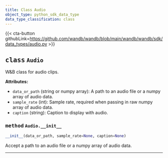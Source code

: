 ```yaml
---
title: Class Audio
object_type: python_sdk_data_type
data_type_classification: class
---
```


{{< cta-button githubLink=https://github.com/wandb/wandb/blob/main/wandb/wandb/sdk/data_types/audio.py >}}




## <kbd>class</kbd> `Audio`
W&B class for audio clips. 



**Attributes:**
 
 - `data_or_path` (string or numpy array):  A path to an audio file  or a numpy array of audio data. 
 - `sample_rate` (int):  Sample rate, required when passing in raw  numpy array of audio data. 
 - `caption` (string):  Caption to display with audio. 

### <kbd>method</kbd> `Audio.__init__`

```python
__init__(data_or_path, sample_rate=None, caption=None)
```

Accept a path to an audio file or a numpy array of audio data. 




---









